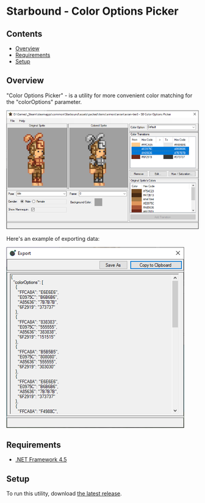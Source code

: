 # Starbound - Color Options Picker

## Contents
* [Overview](#overview)
* [Requirements](#requirements)
* [Setup](#setup)

## Overview
"Color Options Picker" - is a utility for more convenient color matching for the "colorOptions" parameter.

![Main Window](Readme/overview_img_main.png)

Here's an example of exporting data:

![Export Window](Readme/overview_img_export.png)

## Requirements
* [.NET Framework 4.5](https://www.microsoft.com/en-us/download/details.aspx?id=30653)
	
## Setup
To run this utility, download [the latest release](../../releases).

